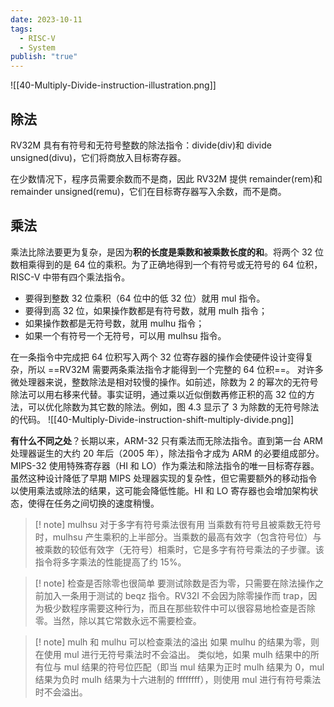 ```yaml
---
date: 2023-10-11
tags:
  - RISC-V
  - System
publish: "true"
---
```

![[40-Multiply-Divide-instruction-illustration.png]]
## 除法

RV32M 具有有符号和无符号整数的除法指令：divide(div)和 divide unsigned(divu)，它们将商放入目标寄存器。

在少数情况下，程序员需要余数而不是商，因此 RV32M 提供 remainder(rem)和 remainder unsigned(remu)，它们在目标寄存器写入余数，而不是商。

## 乘法

乘法比除法要更为复杂，是因为**积的长度是乘数和被乘数长度的和**。将两个 32 位数相乘得到的是 64 位的乘积。为了正确地得到一个有符号或无符号的 64 位积，RISC-V 中带有四个乘法指令。
- 要得到整数 32 位乘积（64 位中的低 32 位）就用 mul 指令。
- 要得到高 32 位，如果操作数都是有符号数，就用 mulh 指令；
- 如果操作数都是无符号数，就用 mulhu 指令；
- 如果一个有符号一个无符号，可以用 mulhsu 指令。

在一条指令中完成把 64 位积写入两个 32 位寄存器的操作会使硬件设计变得复杂，所以 ==RV32M 需要两条乘法指令才能得到一个完整的 64 位积==。 对许多微处理器来说，整数除法是相对较慢的操作。如前述，除数为 2 的幂次的无符号除法可以用右移来代替。事实证明，通过乘以近似倒数再修正积的高 32 位的方法，可以优化除数为其它数的除法。例如，图 4.3 显示了 3 为除数的无符号除法的代码。
![[40-Multiply-Divide-instruction-shift-multiply-divide.png]]

**有什么不同之处**？长期以来，ARM-32 只有乘法而无除法指令。直到第一台 ARM 处理器诞生的大约 20 年后（2005 年），除法指令才成为 ARM 的必要组成部分。MIPS-32 使用特殊寄存器（HI 和 LO）作为乘法和除法指令的唯一目标寄存器。虽然这种设计降低了早期 MIPS 处理器实现的复杂性，但它需要额外的移动指令以使用乘法或除法的结果，这可能会降低性能。HI 和 LO 寄存器也会增加架构状态，使得在任务之间切换的速度稍慢。

>[! note] mulhsu 对于多字有符号乘法很有用
>当乘数有符号且被乘数无符号时，mulhsu 产生乘积的上半部分。当乘数的最高有效字（包含符号位）与被乘数的较低有效字（无符号）相乘时，它是多字有符号乘法的子步骤。该指令将多字乘法的性能提高了约 15%。

>[! note] 检查是否除零也很简单
>要测试除数是否为零，只需要在除法操作之前加入一条用于测试的 beqz 指令。RV32I 不会因为除零操作而 trap，因为极少数程序需要这种行为，而且在那些软件中可以很容易地检查是否除零。当然，除以其它常数永远不需要检查。

>[! note] mulh 和 mulhu 可以检查乘法的溢出
>如果 mulhu 的结果为零，则在使用 mul 进行无符号乘法时不会溢出。
>类似地，如果 mulh 结果中的所有位与 mul 结果的符号位匹配（即当 mul 结果为正时 mulh 结果为 0，mul 结果为负时 mulh 结果为十六进制的 ffffffff），则使用 mul 进行有符号乘法时不会溢出。

